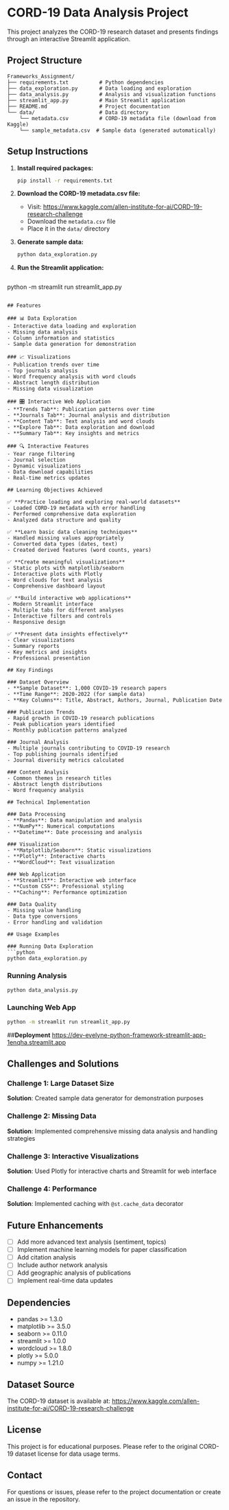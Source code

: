 # CORD-19 Data Analysis Project

This project analyzes the CORD-19 research dataset and presents findings through an interactive Streamlit application.

## Project Structure

```
Frameworks_Assignment/
├── requirements.txt          # Python dependencies
├── data_exploration.py       # Data loading and exploration
├── data_analysis.py          # Analysis and visualization functions
├── streamlit_app.py          # Main Streamlit application
├── README.md                 # Project documentation
└── data/                     # Data directory
    └── metadata.csv          # CORD-19 metadata file (download from Kaggle)
    └── sample_metadata.csv  # Sample data (generated automatically)
```

## Setup Instructions

1. **Install required packages:**
   ```bash
   pip install -r requirements.txt
   ```

2. **Download the CORD-19 metadata.csv file:**
   - Visit: https://www.kaggle.com/allen-institute-for-ai/CORD-19-research-challenge
   - Download the `metadata.csv` file
   - Place it in the `data/` directory

3. **Generate sample data:**
   ```bash
   python data_exploration.py
   ```

4. **Run the Streamlit application:**
   ```bash
  python -m streamlit run streamlit_app.py
   ```

## Features

### 📊 Data Exploration
- Interactive data loading and exploration
- Missing data analysis
- Column information and statistics
- Sample data generation for demonstration

### 📈 Visualizations
- Publication trends over time
- Top journals analysis
- Word frequency analysis with word clouds
- Abstract length distribution
- Missing data visualization

### 🎛️ Interactive Web Application
- **Trends Tab**: Publication patterns over time
- **Journals Tab**: Journal analysis and distribution
- **Content Tab**: Text analysis and word clouds
- **Explore Tab**: Data exploration and download
- **Summary Tab**: Key insights and metrics

### 🔍 Interactive Features
- Year range filtering
- Journal selection
- Dynamic visualizations
- Data download capabilities
- Real-time metrics updates

## Learning Objectives Achieved

✅ **Practice loading and exploring real-world datasets**
- Loaded CORD-19 metadata with error handling
- Performed comprehensive data exploration
- Analyzed data structure and quality

✅ **Learn basic data cleaning techniques**
- Handled missing values appropriately
- Converted data types (dates, text)
- Created derived features (word counts, years)

✅ **Create meaningful visualizations**
- Static plots with matplotlib/seaborn
- Interactive plots with Plotly
- Word clouds for text analysis
- Comprehensive dashboard layout

✅ **Build interactive web applications**
- Modern Streamlit interface
- Multiple tabs for different analyses
- Interactive filters and controls
- Responsive design

✅ **Present data insights effectively**
- Clear visualizations
- Summary reports
- Key metrics and insights
- Professional presentation

## Key Findings

### Dataset Overview
- **Sample Dataset**: 1,000 COVID-19 research papers
- **Time Range**: 2020-2022 (for sample data)
- **Key Columns**: Title, Abstract, Authors, Journal, Publication Date

### Publication Trends
- Rapid growth in COVID-19 research publications
- Peak publication years identified
- Monthly publication patterns analyzed

### Journal Analysis
- Multiple journals contributing to COVID-19 research
- Top publishing journals identified
- Journal diversity metrics calculated

### Content Analysis
- Common themes in research titles
- Abstract length distributions
- Word frequency analysis

## Technical Implementation

### Data Processing
- **Pandas**: Data manipulation and analysis
- **NumPy**: Numerical computations
- **Datetime**: Date processing and analysis

### Visualization
- **Matplotlib/Seaborn**: Static visualizations
- **Plotly**: Interactive charts
- **WordCloud**: Text visualization

### Web Application
- **Streamlit**: Interactive web interface
- **Custom CSS**: Professional styling
- **Caching**: Performance optimization

### Data Quality
- Missing value handling
- Data type conversions
- Error handling and validation

## Usage Examples

### Running Data Exploration
```python
python data_exploration.py
```

### Running Analysis
```python
python data_analysis.py
```

### Launching Web App
```bash
python -m streamlit run streamlit_app.py
```

##**Deployment**
https://dev-evelyne-python-framework-streamlit-app-1enqha.streamlit.app


## Challenges and Solutions

### Challenge 1: Large Dataset Size
**Solution**: Created sample data generator for demonstration purposes

### Challenge 2: Missing Data
**Solution**: Implemented comprehensive missing data analysis and handling strategies

### Challenge 3: Interactive Visualizations
**Solution**: Used Plotly for interactive charts and Streamlit for web interface

### Challenge 4: Performance
**Solution**: Implemented caching with `@st.cache_data` decorator

## Future Enhancements

- [ ] Add more advanced text analysis (sentiment, topics)
- [ ] Implement machine learning models for paper classification
- [ ] Add citation analysis
- [ ] Include author network analysis
- [ ] Add geographic analysis of publications
- [ ] Implement real-time data updates

## Dependencies

- pandas >= 1.3.0
- matplotlib >= 3.5.0
- seaborn >= 0.11.0
- streamlit >= 1.0.0
- wordcloud >= 1.8.0
- plotly >= 5.0.0
- numpy >= 1.21.0

## Dataset Source

The CORD-19 dataset is available at:
https://www.kaggle.com/allen-institute-for-ai/CORD-19-research-challenge

## License

This project is for educational purposes. Please refer to the original CORD-19 dataset license for data usage terms.

## Contact

For questions or issues, please refer to the project documentation or create an issue in the repository.
